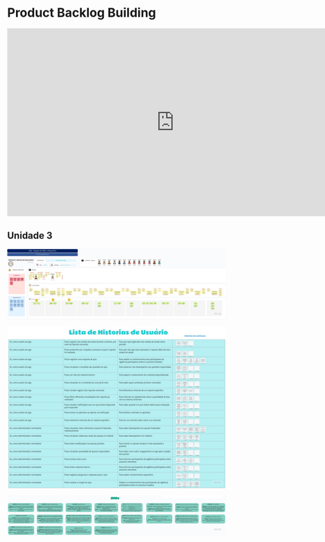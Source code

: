 # Product Backlog Building

<iframe width="768" height="432" src="https://miro.com/app/live-embed/uXjVOhFnnFI=/?moveToViewport=-18586,-3748,44878,23155&embedId=556398178477" frameborder="0" scrolling="no" allowfullscreen></iframe>

## Unidade 3
![PBB - Board principal](./assets/PBB-pt1.jpg)

![PBB - Lista de histórias de usuário](./assets/PBB-pt2.jpg)

![PBB - BDD](./assets/PBB-pt3.jpg)